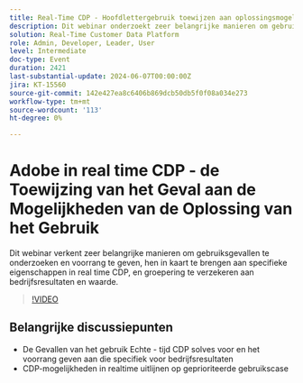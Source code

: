 ```yaml
---
title: Real-Time CDP - Hoofdlettergebruik toewijzen aan oplossingsmogelijkheden
description: Dit webinar onderzoekt zeer belangrijke manieren om gebruiksgevallen te onderzoeken en voorrang te geven, hen in kaart te brengen aan specifieke eigenschappen RTCDP, en groepering aan bedrijfsresultaten en waarde te verzekeren. Belangrijkste discussiepunten - Gebruik de Gevallen RT-CDP solves voor en het prioriteren van die specifiek voor bedrijfsresultaten ​ het richten van RT-CDP mogelijkheden aan prioritaire gebruiksgevallen
solution: Real-Time Customer Data Platform
role: Admin, Developer, Leader, User
level: Intermediate
doc-type: Event
duration: 2421
last-substantial-update: 2024-06-07T00:00:00Z
jira: KT-15560
source-git-commit: 142e427ea8c6406b869dcb50db5f0f08a034e273
workflow-type: tm+mt
source-wordcount: '113'
ht-degree: 0%

---
```



# Adobe in real time CDP - de Toewijzing van het Geval aan de Mogelijkheden van de Oplossing van het Gebruik

Dit webinar verkent zeer belangrijke manieren om gebruiksgevallen te onderzoeken en voorrang te geven, hen in kaart te brengen aan specifieke eigenschappen in real time CDP, en groepering te verzekeren aan bedrijfsresultaten en waarde.

>[!VIDEO](https://video.tv.adobe.com/v/3429290/?learn=on)

## Belangrijke discussiepunten

* De Gevallen van het gebruik Echte - tijd CDP solves voor en het voorrang geven aan die specifiek voor bedrijfsresultaten
* CDP-mogelijkheden in realtime uitlijnen op geprioriteerde gebruikscase